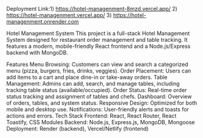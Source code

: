 Deployment Link:1) https://hotel-managenment-8mzd.vercel.app/
                2) https://hotel-managenment.vercel.app/
                3) https://hotel-managenment.onrender.com


Hotel Management System
This project is a full-stack Hotel Management System designed for restaurant order management and table tracking. It features a modern, mobile-friendly React frontend and a Node.js/Express backend with MongoDB.

Features
Menu Browsing: Customers can view and search a categorized menu (pizza, burgers, fries, drinks, veggies).
Order Placement: Users can add items to a cart and place dine-in or take-away orders.
Table Management: Admins can add, search, and manage tables, including tracking table status (available/occupied).
Order Status: Real-time order status tracking and assignment of tables and chefs.
Dashboard: Overview of orders, tables, and system status.
Responsive Design: Optimized for both mobile and desktop use.
Notifications: User-friendly alerts and toasts for actions and errors.
Tech Stack
Frontend: React, React Router, React Toastify, CSS Modules
Backend: Node.js, Express.js, MongoDB, Mongoose
Deployment: Render (backend), Vercel/Netlify (frontend)
